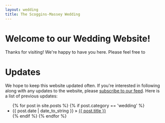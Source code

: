 ```yaml
---
layout: wedding
title: The Scoggins-Massey Wedding
---
```


# Welcome to our Wedding Website!

Thanks for visiting!  We're happy to have you here.  Please feel free to 

# Updates

We hope to keep this website updated often.  If you're interested in
following along with any updates to the website, please [subscribe to
our feed](http://akmassey.com/wedding/feed.xml).  Here is a list of
previous updates:

<ul class="posts">
  {% for post in site.posts %}
    {% if post.category == 'wedding' %}
      <li><span>{{ post.date | date_to_string }}</span> &raquo; <a href="http://localhost:4000{{ post.url }}">{{ post.title }}</a></li>
    {% endif %}
  {% endfor %}
</ul>
